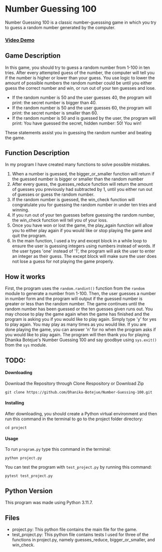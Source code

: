 # Number Guessing 100
Number Guessing 100 is a classic number-guesssing game in which you try to guess a random number generated by the computer.

### [Video Demo](https://www.youtube.com/watch?v=4MMj0ekMcdw)

## Game Description
In this game, you should try to guess a random number from 1-100 in ten tries. After every attempted guess of the number, the computer will tell you if the number is higher or lower than your guess. You use logic to lower the amount of possible numbers the random number could be until you either guess the correct number and win, or run out of your ten guesses and lose.

- If the random number is 50 and the user guesses 40, the program will print: the
  secret number is bigger than 40.
- If the random number is 50 and the user guesses 60, the program will print:
  the secret number is smaller than 60.
- If the random number is 50 and is guessed by the user, the program will print:
  You have guessed the secret, hidden number: 50! You win!

These statements assist you in guessing the random number and beating the game.

## Function Description
In my program I have created many functions to solve possible mistakes.

1. When a number is guessed, the bigger_or_smaller function will return if the guessed number is bigger or smaller than the random number
2. After every guess, the guesses_reduce function will return the amount of guesses you previously had subtracted by 1, until you either run out of guesses or guess the random number.
3. If the random number is guessed, the win_check function will congratulate you for guessing the random number in under ten tries and winning.
4. If you run out of your ten guesses before guessing the random number, the win_check function will tell you of your loss.
5. Once you have won or lost the game, the play_again function will allow you to either play again if you would like or stop playing the game and quit the program.
6. In the main function, I used a try and except block in a while loop to ensure the user is guessing integers using numbers instead of words. If the user types 'one' instead of '1', the program will ask the user to enter an integer as their guess. The except block will make sure the user does not lose a guess for not playing the game properly.

## How it works
First, the program uses the `random.randint()` function from the `random` module to generate a number from 1-100. Then, the user guesses a number in number form and the program will output if the guessed number is greater or less than the random number. The game continues until the random number has been guessed or the ten guesses given runs out. You may choose to play the game again when the game has finished and the program is asking you if you would like to play again. Simply type 'y' for yes to play again. You may play as many times as you would like. If you are done playing the game, you can answer 'n' for no when the program asks if you would like to play again. The program will then thank you for playing Dhanika Botejue's Number Guessing 100 and say goodbye using `sys.exit()` from the `sys` module.

## TODO:

#### Downloading
Download the Repository through Clone Respository or Download Zip
```
git clone https://github.com/Dhanika-Botejue/Number-Guessing-100.git
```
#### Installing
After downloading, you should create a Python virtual environment and then run this command in the terminal to go to the project folder directory:
```
cd project
```

#### Usage
To run `program.py` type this command in the terminal:

```
python project.py
```
You can test the program with `test_project.py` by running this command:
```
pytest test_project.py
```

## Python Version
This program was made using Python 3.11.7.

## Files
- project.py: This python file contains the main file for the game.
- test_project.py: This python file contains tests I used for three of the functions in project.py, namely guesses_reduce, bigger_or_smaller, and win_check.





